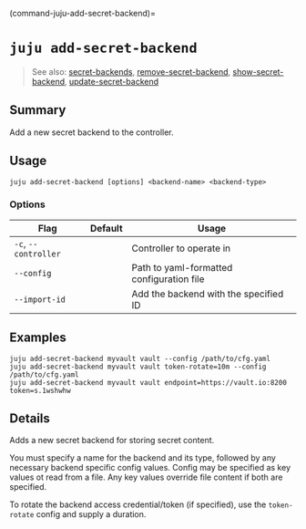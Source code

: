 (command-juju-add-secret-backend)=
# `juju add-secret-backend`
> See also: [secret-backends](#secret-backends), [remove-secret-backend](#remove-secret-backend), [show-secret-backend](#show-secret-backend), [update-secret-backend](#update-secret-backend)

## Summary
Add a new secret backend to the controller.

## Usage
```juju add-secret-backend [options] <backend-name> <backend-type>```

### Options
| Flag | Default | Usage |
| --- | --- | --- |
| `-c`, `--controller` |  | Controller to operate in |
| `--config` |  | Path to yaml-formatted configuration file |
| `--import-id` |  | Add the backend with the specified ID |

## Examples

    juju add-secret-backend myvault vault --config /path/to/cfg.yaml
    juju add-secret-backend myvault vault token-rotate=10m --config /path/to/cfg.yaml
    juju add-secret-backend myvault vault endpoint=https://vault.io:8200 token=s.1wshwhw


## Details

Adds a new secret backend for storing secret content.

You must specify a name for the backend and its type,
followed by any necessary backend specific config values.
Config may be specified as key values ot read from a file.
Any key values override file content if both are specified.

To rotate the backend access credential/token (if specified), use
the `token-rotate` config and supply a duration.